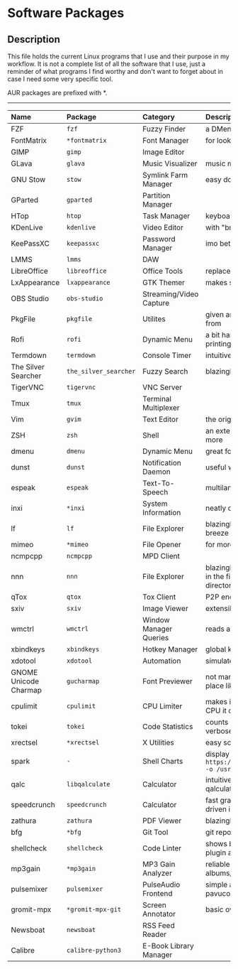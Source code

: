 # Software Packages

## Description

This file holds the current Linux programs that I use and their purpose in my workflow.
It is not a complete list of all the software that I use, just a reminder of what programs
I find worthy and don't want to forget about in case I need some very specific tool.

AUR packages are prefixed with \*.

---

Name | Package | Category | Description
:--- | :--- | :--- | :---
FZF | `fzf` | Fuzzy Finder | a DMenu that works inside the terminal
FontMatrix | `*fontmatrix` | Font Manager | for looking up glyphs in icon fonts
GIMP | `gimp` | Image Editor | 
GLava | `glava` | Music Visualizer | music magically becomes 2x more epic
GNU Stow | `stow` | Symlink Farm Manager | easy dotfiles management
GParted | `gparted` | Partition Manager | 
HTop | `htop` | Task Manager | keyboard-driven and terminal based
KDenLive | `kdenlive` | Video Editor | with "breeze" dark theme from KDE
KeePassXC | `keepassxc` | Password Manager | imo better than official `keepass`
LMMS | `lmms` | DAW | 
LibreOffice | `libreoffice` | Office Tools | replacement for MS Office Suite
LxAppearance | `lxappearance` | GTK Themer | makes switching GTK and icon themes super easy
OBS Studio | `obs-studio` | Streaming/Video Capture | 
PkgFile | `pkgfile` | Utilites | given an executable name, it prints the repo package it came from
Rofi | `rofi` | Dynamic Menu | a bit harder to use than DMenu, but supports theming and printing static messages
Termdown | `termdown` | Console Timer | intuitive input format
The Silver Searcher | `the_silver_searcher` | Fuzzy Search | blazingly fast file contents scanner
TigerVNC | `tigervnc` | VNC Server | 
Tmux | `tmux` | Terminal Multiplexer | 
Vim | `gvim` | Text Editor | the original "vim" package lacks some compilation flags
ZSH | `zsh` | Shell | an extensible shell with syntax highlighting, tab completion and more
dmenu | `dmenu` | Dynamic Menu | great for GUI user interaction in shell scripts
dunst | `dunst` | Notification Daemon | useful with `libnotify`
espeak | `espeak` | Text-To-Speech | multilanguage, repitching, speed manip
inxi | `*inxi` | System Information | neatly displays hardware and software specs
lf | `lf` | File Explorer | blazingly fast, makes navigating and previewing dirs/files a breeze
mimeo | `*mimeo` | File Opener | for more context read [this note](http://simp.ly/p/sFLs1P)
ncmpcpp | `ncmpcpp` | MPD Client | 
nnn | `nnn` | File Explorer | blazingly fast, extensible, can intake lists of files from anywhere in the filesystem and view them under one common tmp directory
qTox | `qtox` | Tox Client | P2P encrypted communication
sxiv | `sxiv` | Image Viewer | extensible with scripts, light, can work like dmenu for images
wmctrl | `wmctrl` | Window Manager Queries | reads and writes window information
xbindkeys | `xbindkeys` | Hotkey Manager | global keybindings
xdotool | `xdotool` | Automation | simulates key and mouse presses, moves windows and more
GNOME Unicode Charmap | `gucharmap` | Font Previewer | not many deps, clean font view, but can't see all glyphs in one place like in FontMatrix
cpulimit | `cpulimit` | CPU Limiter | makes it possible to run any command with a limit on how much CPU it can use
tokei | `tokei` | Code Statistics | counts lines of code per language in a project, really fast and verbose
xrectsel | `*xrectsel` | X Utilities | easy screen geometry selection with the mouse
spark | `-` | Shell Charts | display simple graphs from stdin numbers, install with `curl https://raw.githubusercontent.com/holman/spark/master/spark -o /usr/local/bin/spark && chmod +x /usr/local/bin/spark`
qalc | `libqalculate` | Calculator | intuitive shell calculator with tab autocompletion. Note that qalculate-gtk is trash to use
speedcrunch | `speedcrunch` | Calculator | fast graphical calculator with a commandline-like keyboard-driven interface
zathura | `zathura` | PDF Viewer | blazingly fast PDF viewer with plugins for other filetypes
bfg | `*bfg` | Git Tool | git repo history removal made easy
shellcheck | `shellcheck` | Code Linter | shows best practices for shell code, integrates with vim ALE plugin and works as a standalone command
mp3gain | `*mp3gain` | MP3 Gain Analyzer | reliable for mass normalization of music with respect to albums/tracks
pulsemixer | `pulsemixer` | PulseAudio Frontend | simple and competent terminal volume mixer, replaces pavucontrol
gromit-mpx | `*gromit-mpx-git` | Screen Annotator | basic over the screen drawing, multi-pointer devices support
Newsboat | `newsboat` | RSS Feed Reader |
Calibre | `calibre-python3` | E-Book Library Manager
